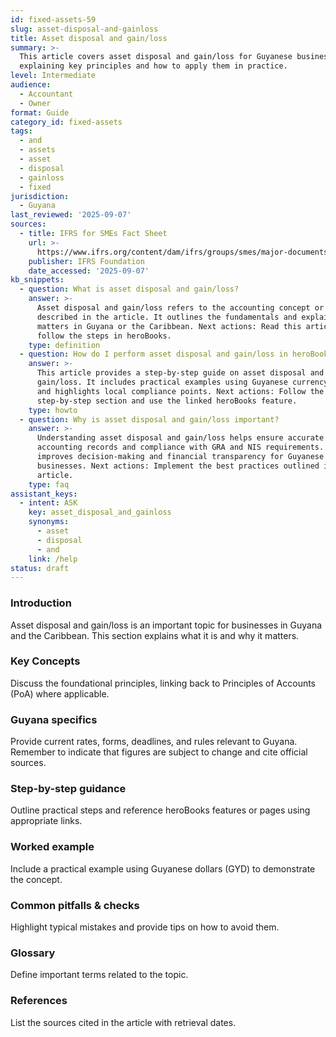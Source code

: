 ```yaml
---
id: fixed-assets-59
slug: asset-disposal-and-gainloss
title: Asset disposal and gain/loss
summary: >-
  This article covers asset disposal and gain/loss for Guyanese businesses,
  explaining key principles and how to apply them in practice.
level: Intermediate
audience:
  - Accountant
  - Owner
format: Guide
category_id: fixed-assets
tags:
  - and
  - assets
  - asset
  - disposal
  - gainloss
  - fixed
jurisdiction:
  - Guyana
last_reviewed: '2025-09-07'
sources:
  - title: IFRS for SMEs Fact Sheet
    url: >-
      https://www.ifrs.org/content/dam/ifrs/groups/smes/major-documents/sme-fact-sheet-dec-16.pdf
    publisher: IFRS Foundation
    date_accessed: '2025-09-07'
kb_snippets:
  - question: What is asset disposal and gain/loss?
    answer: >-
      Asset disposal and gain/loss refers to the accounting concept or practice
      described in the article. It outlines the fundamentals and explains why it
      matters in Guyana or the Caribbean. Next actions: Read this article and
      follow the steps in heroBooks.
    type: definition
  - question: How do I perform asset disposal and gain/loss in heroBooks?
    answer: >-
      This article provides a step-by-step guide on asset disposal and
      gain/loss. It includes practical examples using Guyanese currency (GYD)
      and highlights local compliance points. Next actions: Follow the
      step-by-step section and use the linked heroBooks feature.
    type: howto
  - question: Why is asset disposal and gain/loss important?
    answer: >-
      Understanding asset disposal and gain/loss helps ensure accurate
      accounting records and compliance with GRA and NIS requirements. It
      improves decision-making and financial transparency for Guyanese
      businesses. Next actions: Implement the best practices outlined in the
      article.
    type: faq
assistant_keys:
  - intent: ASK
    key: asset_disposal_and_gainloss
    synonyms:
      - asset
      - disposal
      - and
    link: /help
status: draft
---
```


### Introduction
Asset disposal and gain/loss is an important topic for businesses in Guyana and the Caribbean. This section explains what it is and why it matters.

### Key Concepts
Discuss the foundational principles, linking back to Principles of Accounts (PoA) where applicable.

### Guyana specifics
Provide current rates, forms, deadlines, and rules relevant to Guyana. Remember to indicate that figures are subject to change and cite official sources.

### Step-by-step guidance
Outline practical steps and reference heroBooks features or pages using appropriate links.

### Worked example
Include a practical example using Guyanese dollars (GYD) to demonstrate the concept.

### Common pitfalls & checks
Highlight typical mistakes and provide tips on how to avoid them.

### Glossary
Define important terms related to the topic.

### References
List the sources cited in the article with retrieval dates.
